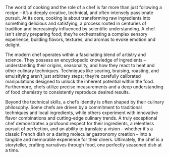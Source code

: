 The world of cooking and the role of a chef is far more than just following a recipe – it’s a deeply creative, technical, and often intensely passionate pursuit. At its core, cooking is about transforming raw ingredients into something delicious and satisfying, a process rooted in centuries of tradition and increasingly influenced by scientific understanding. A chef isn't simply preparing food; they’re orchestrating a complex sensory experience, building flavors, textures, and aromas to evoke emotion and delight.

The modern chef operates within a fascinating blend of artistry and science. They possess an encyclopedic knowledge of ingredients – understanding their origins, seasonality, and how they react to heat and other culinary techniques. Techniques like searing, braising, roasting, and emulsifying aren’t just arbitrary steps; they’re carefully calibrated manipulations designed to unlock the inherent potential within the food. Furthermore, chefs utilize precise measurements and a deep understanding of food chemistry to consistently reproduce desired results.

Beyond the technical skills, a chef’s identity is often shaped by their culinary philosophy. Some chefs are driven by a commitment to traditional techniques and local ingredients, while others experiment with innovative flavor combinations and cutting-edge culinary trends. A truly exceptional chef demonstrates a profound respect for their ingredients, a relentless pursuit of perfection, and an ability to translate a vision – whether it's a classic French dish or a daring molecular gastronomy creation – into a tangible and memorable experience for their diners. Ultimately, the chef is a storyteller, crafting narratives through food, one perfectly seasoned dish at a time.